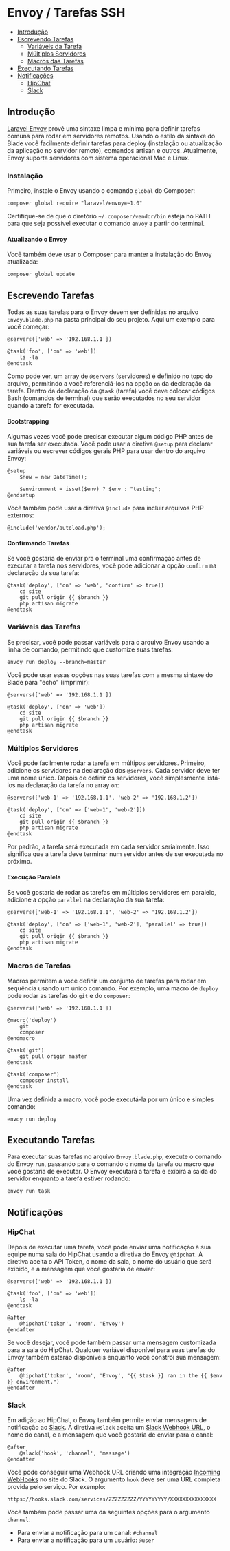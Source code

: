 # Envoy / Tarefas SSH 

- [Introdução](#introduction)
- [Escrevendo Tarefas](#writing-tasks)
	- [Variáveis da Tarefa](#task-variables)
	- [Múltiplos Servidores](#envoy-multiple-servers)
	- [Macros das Tarefas](#envoy-task-macros)
- [Executando Tarefas](#envoy-running-tasks)
- [Notificações](#envoy-notifications)
	- [HipChat](#hipchat)
	- [Slack](#slack)

<a name="introduction"></a>
## Introdução

[Laravel Envoy](https://github.com/laravel/envoy) provê uma sintaxe limpa e mínima para definir tarefas comuns para rodar em servidores remotos. Usando o estilo da sintaxe do Blade você facilmente definir tarefas para deploy (instalação ou atualização da aplicação no servidor remoto), comandos artisan e outros. Atualmente, Envoy suporta servidores com sistema operacional Mac e Linux.

<a name="envoy-installation"></a>
### Instalação

Primeiro, instale o Envoy usando o comando `global` do Composer:

	composer global require "laravel/envoy=~1.0"

Certifique-se de que o diretório `~/.composer/vendor/bin` esteja no PATH para que seja possível executar o comando `envoy` a partir do terminal.

#### Atualizando o Envoy

Você também deve usar o Composer para manter a instalação do Envoy atualizada:

	composer global update

<a name="writing-tasks"></a>
## Escrevendo Tarefas

Todas as suas tarefas para o Envoy devem ser definidas no arquivo `Envoy.blade.php` na pasta principal do seu projeto. Aqui um exemplo para você começar:

	@servers(['web' => '192.168.1.1'])

	@task('foo', ['on' => 'web'])
		ls -la
	@endtask

Como pode ver, um array de `@servers` (servidores) é definido no topo do arquivo, permitindo a você referenciá-los na opção `on` da declaração da tarefa. Dentro da declaração da `@task` (tarefa) você deve colocar códigos Bash (comandos de terminal) que serão executados no seu servidor  quando a tarefa for executada.

#### Bootstrapping

Algumas vezes você pode precisar executar algum código PHP antes de sua tarefa ser executada. Você pode usar a diretiva `@setup` para declarar variáveis ou escrever códigos gerais PHP para usar dentro do arquivo Envoy:

	@setup
		$now = new DateTime();
    
		$environment = isset($env) ? $env : "testing";
	@endsetup

Você também pode usar a diretiva `@include` para incluir arquivos PHP externos:

	@include('vendor/autoload.php');

#### Confirmando Tarefas

Se você gostaria de enviar pra o terminal uma confirmação antes de executar a tarefa nos servidores, você pode adicionar a opção `confirm` na declaração da sua tarefa:

	@task('deploy', ['on' => 'web', 'confirm' => true])
		cd site
		git pull origin {{ $branch }}
		php artisan migrate
	@endtask

<a name="task-variables"></a>
### Variáveis das Tarefas

Se precisar, você pode passar variáveis para o arquivo Envoy usando a linha de comando, permitindo que customize suas tarefas:

	envoy run deploy --branch=master

Você pode usar essas opções nas suas tarefas com a mesma sintaxe do Blade para "echo" (imprimir):

	@servers(['web' => '192.168.1.1'])

	@task('deploy', ['on' => 'web'])
		cd site
		git pull origin {{ $branch }}
		php artisan migrate
	@endtask

<a name="envoy-multiple-servers"></a>
### Múltiplos Servidores

Você pode facilmente rodar a tarefa em múltipos servidores. Primeiro, adicione os servidores na declaração dos `@servers`. Cada servidor deve ter uma nome único. Depois de definir os servidores, você simplesmente listá-los na declaração da tarefa no array `on`:

	@servers(['web-1' => '192.168.1.1', 'web-2' => '192.168.1.2'])

	@task('deploy', ['on' => ['web-1', 'web-2']])
		cd site
		git pull origin {{ $branch }}
		php artisan migrate
	@endtask

Por padrão, a tarefa será executada em cada servidor serialmente. Isso significa que a tarefa deve terminar num servidor antes de ser executada no próximo.

#### Execução Paralela

Se você gostaria de rodar as tarefas em múltiplos servidores em paralelo, adicione a opção `parallel` na declaração da sua tarefa:

	@servers(['web-1' => '192.168.1.1', 'web-2' => '192.168.1.2'])

	@task('deploy', ['on' => ['web-1', 'web-2'], 'parallel' => true])
		cd site
		git pull origin {{ $branch }}
		php artisan migrate
	@endtask

<a name="envoy-task-macros"></a>
### Macros de Tarefas

Macros permitem a você definir um conjunto de tarefas para rodar em sequência usando um único comando. Por exemplo, uma macro de `deploy` pode rodar as tarefas do `git` e do `composer`:

	@servers(['web' => '192.168.1.1'])

	@macro('deploy')
		git
		composer
	@endmacro

	@task('git')
		git pull origin master
	@endtask

	@task('composer')
		composer install
	@endtask

Uma vez definida a macro, você pode executá-la por um único e simples comando:

	envoy run deploy

<a name="envoy-running-tasks"></a>
## Executando Tarefas

Para executar suas tarefas no arquivo `Envoy.blade.php`, execute o comando do Envoy `run`, passando para o comando o nome da tarefa ou macro que você gostaria de executar. O Envoy executará a tarefa e exibirá a saída do servidor enquanto a tarefa estiver rodando:

	envoy run task

<a name="envoy-notifications"></a>
<a name="envoy-hipchat-notifications"></a>
## Notificações

<a name="hipchat"></a>
### HipChat

Depois de executar uma tarefa, você pode enviar uma notificação à sua equipe numa sala do HipChat usando a diretiva do Envoy `@hipchat`. A diretiva aceita o API Token, o nome da sala, o nome do usuário que será exibido, e a mensagem que você gostaria de enviar:

	@servers(['web' => '192.168.1.1'])

	@task('foo', ['on' => 'web'])
		ls -la
	@endtask

	@after
		@hipchat('token', 'room', 'Envoy')
	@endafter

Se você desejar, você pode também passar uma mensagem customizada para a sala do HipChat. Qualquer variável disponível para suas tarefas do Envoy também estarão disponíveis enquanto você constrói sua mensagem:

	@after
		@hipchat('token', 'room', 'Envoy', "{{ $task }} ran in the {{ $env }} environment.")
	@endafter

<a name="slack"></a>
### Slack

Em adição ao HipChat, o Envoy também permite enviar mensagens de notificação ao [Slack](https://slack.com). A diretiva `@slack` aceita um [Slack Webhook URL](https://my.slack.com/services/new/incoming-webhook/), o nome do canal, e a mensagem que você gostaria de enviar para o canal:

	@after
		@slack('hook', 'channel', 'message')
	@endafter

Você pode conseguir uma Webhook URL criando uma integração [Incoming WebHooks](https://my.slack.com/services/new/incoming-webhook/) no  site do Slack. O argumento `hook` deve ser uma URL completa provida pelo serviço. Por exemplo:

	https://hooks.slack.com/services/ZZZZZZZZZ/YYYYYYYYY/XXXXXXXXXXXXXXX

Você também pode passar uma da seguintes opções para o argumento `channel`:

- Para enviar a notificação para um canal: `#channel`
- Para enviar a notificação para um usuário: `@user`



